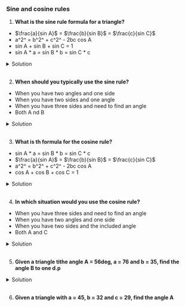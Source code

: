 ### Sine and cosine rules

1. **What is the sine rule formula for a triangle?**

- $\frac{a}{sin A}$ = $\frac{b}{sin B}$ = $\frac{c}{sin C}$
- a^2^ = b^2^ + c^2^ - 2bc cos A
- sin A + sin B + sin C = 1
- sin A \* a = sin B \* b = sin C \* c

<details>
  <summary>Solution</summary>

$\frac{a}{sin A}$ = $\frac{b}{sin B}$ = $\frac{c}{sin C}$

</details>

<br>

2. **When should you typically use the sine rule?**

- When you have two angles and one side
- When you have two sides and one angle
- When you have three sides and need to find an angle
- Both A nd B

<details>
  <summary>Solution</summary>

Both A and B

</details>

<br>

3. **What is th formula for the cosine rule?**

- sin A \* a = sin B \* b = sin C \* c
- $\frac{a}{sin A}$ = $\frac{b}{sin B}$ = $\frac{c}{sin C}$
- a^2^ = b^2^ + c^2^ - 2bc cos A
- cos A + cos B + cos C = 1

<details>
  <summary>Solution</summary>

a^2^ = b^2^ + c^2^ - 2bc cos A

</details>

<br>

4. **In which situation would you use the cosine rule?**

- When you have three sides and need to find an angle
- When you have two angles and one side
- When you have two sides and the included angle
- Both A and C

<details>
  <summary>Solution</summary>

Both A and C

</details>

<br>

5. **Given a triangle tithe angle A = 56deg, a = 76 and b = 35, find the angle B to one d.p**

<details>
  <summary>Solution</summary>

We can solve this using the **sine rule**:

\[
\frac{a}{\sin A} = \frac{b}{\sin B}
\]

Step 1: Substitute the known values:
\[
\frac{76}{\sin 56^\circ} = \frac{35}{\sin B}
\]

Step 2: Solve for \(\sin B\):
\[
\sin B = \frac{35 \cdot \sin 56^\circ}{76}
\]

Step 3: Calculate the values:

- \(\sin 56^\circ \approx 0.829\)
  \[
  \sin B = \frac{35 \cdot 0.829}{76} = \frac{29.015}{76} \approx 0.3818
  \]

Step 4: Find \(B\):
\[
B = \arcsin(0.3818)
\]

Using a calculator:
\[
B \approx 22.5^\circ
\]

Final Answer:
\[
B \approx 22.5^\circ
\] (to one decimal place).

</details>

<br>

6. **Given a triangle with a = 45, b = 32 and c = 29, find the angle A**
